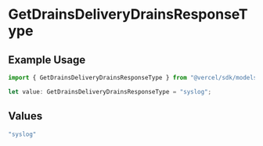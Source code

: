 # GetDrainsDeliveryDrainsResponseType

## Example Usage

```typescript
import { GetDrainsDeliveryDrainsResponseType } from "@vercel/sdk/models/getdrainsop.js";

let value: GetDrainsDeliveryDrainsResponseType = "syslog";
```

## Values

```typescript
"syslog"
```